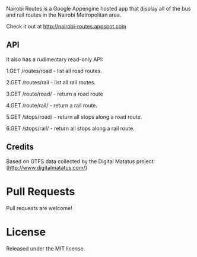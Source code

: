 Nairobi Routes is a Google Appengine hosted app that display all of the bus and rail routes in the Nairobi Metropolitan area.

Check it out at http://nairobi-routes.appspot.com

## **API**
It also has a rudimentary read-only API:

1.GET /routes/road - list all road routes.

2.GET /routes/rail - list all rail routes.

3.GET /route/road/<route-name> - return a road route

4.GET /route/rail/<route-name> - return a rail route.

5.GET /stops/road/<route-name> - return all stops along a road route.

6.GET /stops/rail/<route-name> - return all stops along a rail route.

## **Credits**
Based on GTFS data collected by the Digital Matatus project (http://www.digitalmatatus.com/)

# **Pull Requests**
Pull requests are welcome! 

# **License**
Released under the MIT license.
